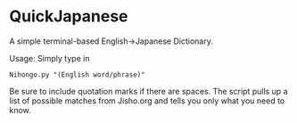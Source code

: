 # QuickJapanese
A simple terminal-based English->Japanese Dictionary.

Usage: Simply type in 
```
Nihongo.py "(English word/phrase)"
```
Be sure to include quotation marks if there are spaces. The script pulls up a list of possible matches from Jisho.org and tells you only what you need to know. 
